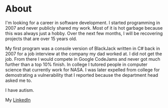 # About
I'm looking for a career in software development.
I started programming in 2007 and never publicly shared my work.
Most of it is hot garbage because this was always just a hobby.
Over the next few months, I will be recovering projects that are over 15 years old.

My first program was a console version of BlackJack written in C# back in 2007 for a job interview at the company my dad worked at. I did not get the job.
From there I would compete in Google CodeJams and never got much further than a top 10% finish.
In college I tutored people in computer science that currently work for NASA.
I was later expelled from college for demostrating a vulnerability that I reported because the department head asked me to.

I have autism.

My [LinkedIn](https://www.linkedin.com/in/david-fisher-37406489/)
